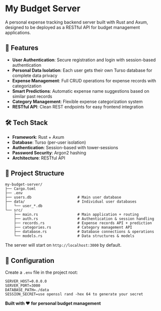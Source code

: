 # My Budget Server

A personal expense tracking backend server built with Rust and Axum, designed to be deployed as a RESTful API for budget management applications.

## 🚀 Features

- **User Authentication**: Secure registration and login with session-based authentication
- **Personal Data Isolation**: Each user gets their own Turso database for complete data privacy
- **Expense Management**: Full CRUD operations for expense records with categorization
- **Smart Predictions**: Automatic expense name suggestions based on similar past records
- **Category Management**: Flexible expense categorization system
- **RESTful API**: Clean REST endpoints for easy frontend integration

## 🛠️ Tech Stack

- **Framework**: Rust + Axum
- **Database**: Turso (per-user isolation)
- **Authentication**: Session-based with tower-sessions
- **Password Security**: Argon2 hashing
- **Architecture**: RESTful API

## 📂 Project Structure

```
my-budget-server/
├── Cargo.toml
├── .env
├── users.db                     # Main user database
├── data/                        # Individual user databases
│   └── user_*.db
└── src/
    ├── main.rs                  # Main application + routing
    ├── auth.rs                  # Authentication & session handling
    ├── records.rs               # Expense records API + prediction
    ├── categories.rs            # Category management API
    ├── database.rs              # Database connections & operations
    └── models.rs                # Data structures & models
```

The server will start on `http://localhost:3000` by default.

## 🔧 Configuration

Create a `.env` file in the project root:

```env
SERVER_HOST=0.0.0.0
SERVER_PORT=3000
DATABASE_PATH=./data
SESSION_SECRET=use openssl rand -hex 64 to generate your secret
```

**Built with ❤️ for personal budget management**
